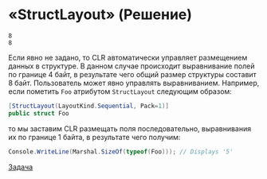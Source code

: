 # «StructLayout» (Решение)

```
8
8
```

Если явно не задано, то CLR автоматически управляет размещением данных в структуре. В данном случае происходит выравнивание полей по границе 4 байт, в результате чего общий размер структуры составит 8 байт. Пользователь может явно управлять выравниванием. Например, если пометить `Foo` атрибутом `StructLayout` следующим образом:

```cs
[StructLayout(LayoutKind.Sequential, Pack=1)]
public struct Foo
```

то мы заставим CLR размещать поля последовательно, выравнивания их по границе 1 байта, в результате чего получим:

```cs
Console.WriteLine(Marshal.SizeOf(typeof(Foo))); // Displays '5'
```

[Задача](./StructLayout-P.md)